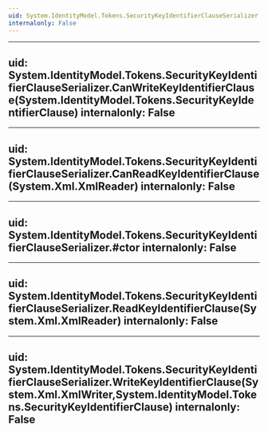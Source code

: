 ```yaml
---
uid: System.IdentityModel.Tokens.SecurityKeyIdentifierClauseSerializer
internalonly: False
---
```


---
uid: System.IdentityModel.Tokens.SecurityKeyIdentifierClauseSerializer.CanWriteKeyIdentifierClause(System.IdentityModel.Tokens.SecurityKeyIdentifierClause)
internalonly: False
---

---
uid: System.IdentityModel.Tokens.SecurityKeyIdentifierClauseSerializer.CanReadKeyIdentifierClause(System.Xml.XmlReader)
internalonly: False
---

---
uid: System.IdentityModel.Tokens.SecurityKeyIdentifierClauseSerializer.#ctor
internalonly: False
---

---
uid: System.IdentityModel.Tokens.SecurityKeyIdentifierClauseSerializer.ReadKeyIdentifierClause(System.Xml.XmlReader)
internalonly: False
---

---
uid: System.IdentityModel.Tokens.SecurityKeyIdentifierClauseSerializer.WriteKeyIdentifierClause(System.Xml.XmlWriter,System.IdentityModel.Tokens.SecurityKeyIdentifierClause)
internalonly: False
---
